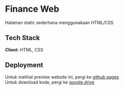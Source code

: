 # Finance Web

Halaman static sederhana menggunakaan HTML/CSS
## Tech Stack

**Client:** HTML, CSS
## Deployment

Untuk melihat preview website ini, pergi ke [github pages](https://html-preview.github.io/?url=https://raw.githubusercontent.com/MadyanArashy/finance-web/main/latihan%20financing.html)  
Untuk download kode, pergi ke [google drive](https://drive.google.com/drive/folders/1udawkAqSEW_6b1260Ve9quaeK6JANliz?usp=sharing)
